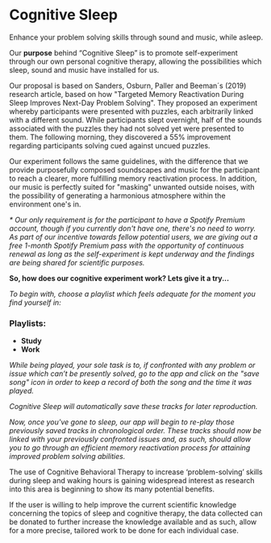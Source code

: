 # Cognitive Sleep


Enhance your problem solving skills through sound and music, while asleep.

Our **purpose** behind “Cognitive Sleep” is to promote self-experiment through our own personal cognitive therapy, allowing the possibilities which sleep, sound and music have installed for us.

Our proposal is based on Sanders, Osburn, Paller and Beeman´s (2019) research article, based on how "Targeted Memory Reactivation During Sleep Improves Next-Day Problem Solving". They proposed an experiment whereby participants were presented with puzzles, each arbitrarily linked with a different sound. While participants slept overnight, half of the sounds associated with the puzzles they had not solved yet were presented to them. The following morning, they discovered a 55% improvement regarding participants solving cued against uncued puzzles.

Our experiment follows the same guidelines, with the difference that we provide purposefully composed soundscapes and music for the participant to reach a clearer, more fulfilling memory reactivation process. In addition, our music is perfectly suited for "masking" unwanted outside noises, with the possibility of generating a harmonious atmosphere within the environment one's in.

_* Our only requirement is for the participant to have a Spotify Premium account, though if you currently don't have one, there's no need to worry. As part of our incentive towards fellow potential users, we are giving out a free 1-month Spotify Premium pass with the opportunity of continuous renewal as long as the self-experiment is kept underway and the findings are being shared for scientific purposes._

**So, how does our cognitive experiment work?
Lets give it a try...**

_To begin with, choose a playlist which feels adequate for the moment you find yourself in:_

### Playlists:

- **Study**
- **Work**

_While being played, your sole task is to, if confronted with any problem or issue which can’t be presently solved, go to the app and click on the "save song" icon in order to keep a record of both the song and the time it was played._

_Cognitive Sleep will automatically save these tracks for later reproduction._

_Now, once you've gone to sleep, our app will begin to re-play those previously saved tracks in chronological order. 
These tracks should now be linked with your previously confronted issues and, as such, should allow you to go through an efficient memory reactivation process for attaining improved problem solving abilities._


The use of Cognitive Behavioral Therapy to increase ‘problem-solving’ skills during sleep and waking hours is gaining widespread interest as research into this area is beginning to show its many potential benefits. 

If the user is willing to help improve the current scientific knowledge concerning the topics of sleep and cognitive therapy, the data collected can be donated to further increase the knowledge available and as such, allow for a more precise, tailored work to be done for each individual case.  
